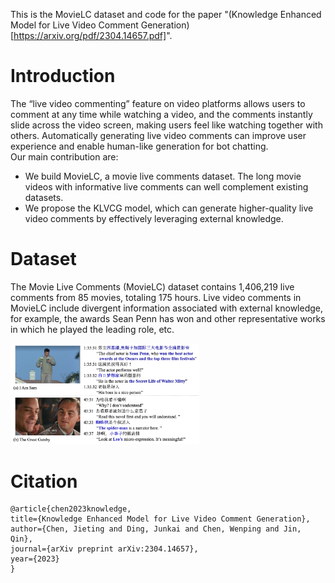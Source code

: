 This is the MovieLC dataset and code for the paper "(Knowledge Enhanced Model for Live Video Comment Generation)[https://arxiv.org/pdf/2304.14657.pdf]".
# Introduction
The “live video commenting” feature on video platforms allows users to comment at any time while watching a video, and the comments instantly slide across the video screen, making users feel like watching together with others. Automatically generating live video comments can improve user experience and enable human-like generation for bot chatting. \
Our main contribution are:
+ We build MovieLC, a movie live comments dataset. The long movie videos with informative live comments can well complement existing datasets. 
+ We propose the KLVCG model, which can generate higher-quality live video comments by effectively leveraging external knowledge. 

# Dataset
The Movie Live Comments (MovieLC) dataset contains 1,406,219 live comments from 85 movies, totaling 175 hours. Live video comments in MovieLC include divergent information associated with external knowledge, for example, the awards Sean Penn has won and other representative works in which he played the leading role, etc.
<!-- ![image error](./imgs/case.png#pic_left) -->
<div align="left">
<img src=./imgs/case.png width=60%/>
</div>

# Citation
    @article{chen2023knowledge,
    title={Knowledge Enhanced Model for Live Video Comment Generation},
    author={Chen, Jieting and Ding, Junkai and Chen, Wenping and Jin, Qin},
    journal={arXiv preprint arXiv:2304.14657},
    year={2023}
    }